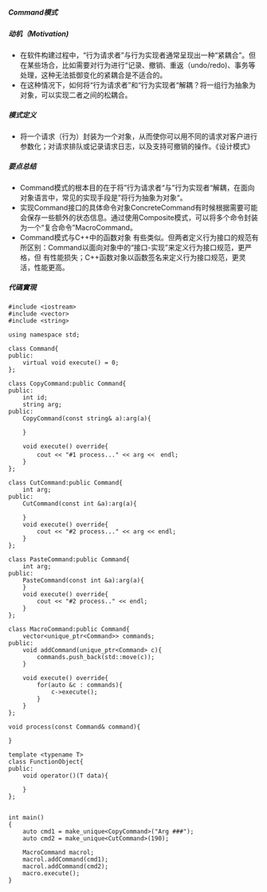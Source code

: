 ##### Command模式

##### 动机（Motivation)

- 在软件构建过程中，“行为请求者”与行为实现者通常呈现出一种“紧耦合”。但在某些场合，比如需要对行为进行“记录、撤销、重返（undo/redo)、事务等处理，这种无法抵御变化的紧耦合是不适合的。
- 在这种情况下，如何将“行为请求者”和“行为实现者“解耦？将一组行为抽象为对象，可以实现二者之间的松耦合。

##### 模式定义

- 将一个请求（行为）封装为一个对象，从而使你可以用不同的请求对客户进行参数化；对请求排队或记录请求日志，以及支持可撤销的操作。《设计模式》

##### 要点总结

- Command模式的根本目的在于将”行为请求者“与”行为实现者“解耦，在面向对象语言中，常见的实现手段是”将行为抽象为对象“。
- 实现Command接口的具体命令对象ConcreteCommand有时候根据需要可能会保存一些额外的状态信息。通过使用Composite模式，可以将多个命令封装为一个“复合命令”MacroCommand。
- Command模式与C++中的函数对象 有些类似。但两者定义行为接口的规范有所区别：Command以面向对象中的“接口-实现”来定义行为接口规范，更严格，但 有性能损失；C++函数对象以函数签名来定义行为接口规范，更灵活，性能更高。

##### 代碼實現

```
#include <iostream>
#include <vector>
#include <string>

using namespace std;

class Command{
public:
    virtual void execute() = 0;
};

class CopyCommand:public Command{
public:
    int id;
    string arg;
public:
    CopyCommand(const string& a):arg(a){

    }

    void execute() override{
        cout << "#1 process..." << arg <<　endl;
    }
};

class CutCommand:public Command{
    int arg;
public:
    CutCommand(const int &a):arg(a){

    }
    void execute() override{
        cout << "#2 process..." << arg << endl;
    }
};

class PasteCommand:public Command{
    int arg;
public:
    PasteCommand(const int &a):arg(a){
    }
    void execute() override{
        cout << "#2 process.." << endl;
    }
};

class MacroCommand:public Command{
    vector<unique_ptr<Command>> commands;
public:
    void addCommand(unique_ptr<Command> c){
        commands.push_back(std::move(c));
    }

    void execute() override{
        for(auto &c : commands){
            c->execute();
        }
    }
};

void process(const Command& command){

}

template <typename T>
class FunctionObject{
public:
    void operator()(T data){

    }
};


int main()
{
    auto cmd1 = make_unique<CopyCommand>("Arg ###");
    auto cmd2 = make_unique<CutCommand>(190);

    MacroCommand macrol;
    macrol.addCommand(cmd1);
    macrol.addCommand(cmd2);
    macro.execute();
}
```
